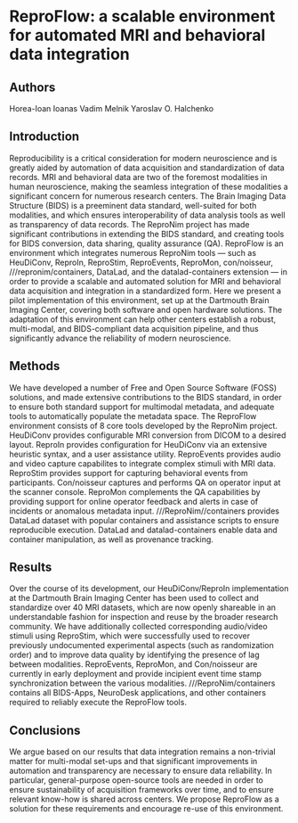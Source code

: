 # ReproFlow: a scalable environment for automated MRI and behavioral data integration

## Authors
Horea-Ioan Ioanas
Vadim Melnik
Yaroslav O. Halchenko


## Introduction

Reproducibility is a critical consideration for modern neuroscience and is greatly aided by automation of data acquisition and standardization of data records.
MRI and behavioral data are two of the foremost modalities in human neuroscience, making the seamless integration of these modalities a significant concern for numerous research centers.
The Brain Imaging Data Structure (BIDS) is a preeminent data standard, well-suited for both modalities, and which ensures interoperability of data analysis tools as well as transparency of data records.
The ReproNim project has made significant contributions in extending the BIDS standard, and creating tools for BIDS conversion, data sharing, quality assurance (QA).
ReproFlow is an environment which integrates numerous ReproNim tools — such as HeuDiConv, ReproIn, ReproStim, ReproEvents, ReproMon, con/noisseur, ///repronim/containers, DataLad, and the datalad-containers extension — in order to provide a scalable and automated solution for MRI and behavioral data acquisition and integration in a standardized form.
Here we present a pilot implementation of this environment, set up at the Dartmouth Brain Imaging Center, covering both software and open hardware solutions.
The adaptation of this environment can help other centers establish a robust, multi-modal, and BIDS-compliant data acquisition pipeline, and thus significantly advance the reliability of modern neuroscience.

## Methods

We have developed a number of Free and Open Source Software (FOSS) solutions, and made extensive contributions to the BIDS standard, in order to ensure both standard support for multimodal metadata, and adequate tools to automatically populate the metadata space.
The ReproFlow environment consists of 8 core tools developed by the ReproNim project.
HeuDiConv provides configurable MRI conversion from DICOM to a desired layout.
ReproIn provides configuration for HeuDiConv via an extensive heuristic syntax, and a user assistance utility.
ReproEvents provides audio and video capture capabilites to integrate complex stimuli with MRI data.
ReproStim provides support for capturing behavioral events from participants.
Con/noisseur captures and performs QA on operator input at the scanner console.
ReproMon complements the QA capabilities by providing support for online operator feedback and alerts in case of incidents or anomalous metadata input.
///ReproNim//containers provides DataLad dataset with popular containers and assistance scripts to ensure reproducible execution.
DataLad and datalad-containers enable data and container manipulation, as well as provenance tracking.


## Results

Over the course of its development, our HeuDiConv/ReproIn implementation at the Dartmouth Brain Imaging Center has been used to collect and standardize over 40 MRI datasets, which are now openly shareable in an understandable fashion for inspection and reuse by the broader research community.
We have additionally collected corresponding audio/video stimuli using ReproStim, which were successfully used to recover previously undocumented experimental aspects (such as randomization order) and to improve data quality by identifying the presence of lag between modalities.
ReproEvents, ReproMon, and Con/noisseur are currently in early deployment and provide incipient event time stamp synchronization between the various modalities.
///ReproNim/containers contains all BIDS-Apps, NeuroDesk applications, and other containers required to reliably execute the ReproFlow tools.

## Conclusions

We argue based on our results that data integration remains a non-trivial matter for multi-modal set-ups and that significant improvements in automation and transparency are necessary to ensure data reliability.
In particular, general-purpose open-source tools are needed in order to ensure sustainability of acquisition frameworks over time, and to ensure relevant know-how is shared across centers.
We propose ReproFlow as a solution for these requirements and encourage re-use of this environment.
